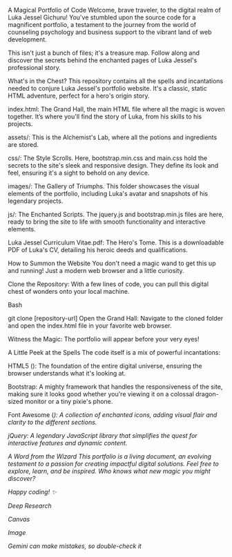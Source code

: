 A Magical Portfolio of Code
Welcome, brave traveler, to the digital realm of Luka Jessel Gichuru! You've stumbled upon the source code for a magnificent portfolio, a testament to the journey from the world of counseling psychology and business support to the vibrant land of web development.

This isn't just a bunch of files; it's a treasure map. Follow along and discover the secrets behind the enchanted pages of Luka Jessel's professional story.

What's in the Chest?
This repository contains all the spells and incantations needed to conjure Luka Jessel's portfolio website. It's a classic, static HTML adventure, perfect for a hero's origin story.

index.html: The Grand Hall, the main HTML file where all the magic is woven together. It’s where you'll find the story of Luka, from his skills to his projects.

assets/: This is the Alchemist's Lab, where all the potions and ingredients are stored.

css/: The Style Scrolls. Here, bootstrap.min.css and main.css hold the secrets to the site's sleek and responsive design. They define its look and feel, ensuring it's a sight to behold on any device.

images/: The Gallery of Triumphs. This folder showcases the visual elements of the portfolio, including Luka's avatar and snapshots of his legendary projects.

js/: The Enchanted Scripts. The jquery.js and bootstrap.min.js files are here, ready to bring the site to life with smooth functionality and interactive elements.

Luka Jessel Curriculum Vitae.pdf: The Hero's Tome. This is a downloadable PDF of Luka's CV, detailing his heroic deeds and qualifications.

How to Summon the Website
You don't need a magic wand to get this up and running! Just a modern web browser and a little curiosity.

Clone the Repository: With a few lines of code, you can pull this digital chest of wonders onto your local machine.

Bash

git clone [repository-url]
Open the Grand Hall: Navigate to the cloned folder and open the index.html file in your favorite web browser.

Witness the Magic: The portfolio will appear before your very eyes!

A Little Peek at the Spells
The code itself is a mix of powerful incantations:

HTML5 (<!DOCTYPE html>): The foundation of the entire digital universe, ensuring the browser understands what it's looking at.

Bootstrap: A mighty framework that handles the responsiveness of the site, making sure it looks good whether you're viewing it on a colossal dragon-sized monitor or a tiny pixie's phone.

Font Awesome (<i class="fa ...">): A collection of enchanted icons, adding visual flair and clarity to the different sections.

jQuery: A legendary JavaScript library that simplifies the quest for interactive features and dynamic content.

A Word from the Wizard
This portfolio is a living document, an evolving testament to a passion for creating impactful digital solutions. Feel free to explore, learn, and be inspired. Who knows what new magic you might discover?

Happy coding! ✨












Deep Research

Canvas

Image

Gemini can make mistakes, so double-check it

